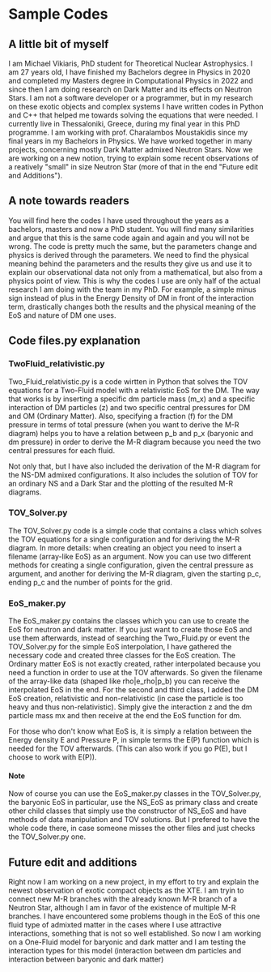# Sample Codes
## A little bit of myself

I am Michael Vikiaris, PhD student for Theoretical Nuclear Astrophysics. I am 27 years old, I have finished my Bachelors degree in Physics in 2020 and completed my Masters degree in Computational Physics in 2022 and since then I am doing research on Dark Matter and its effects on Neutron Stars. I am not a software developer or a programmer, but in my research on these exotic objects and complex systems I have written codes in Python and C++ that helped me towards solving the equations that were needed. I currently live in Thessaloniki, Greece, during my final year in this PhD programme. I am working with prof. Charalambos Moustakidis since my final years in my Bachelors in Physics. We have worked together in many projects, concerning mostly Dark Matter admixed Neutron Stars. Now we are working on a new notion, trying to explain some recent observations of a reatively "small" in size Neutron Star (more of that in the end "Future edit and Additions").

## A note towards readers

You will find here the codes I have used throughout the years as a bachelors, masters and now a PhD student. You will find many similarities and argue that this is the same code again and again and you will not be wrong. The code is pretty much the same, but the parameters change and physics is derived through the parameters. We need to find the physical meaning behind the parameters and the results they give us and use it to explain our observational data not only from a mathematical, but also from a physics point of view. This is why the codes I use are only half of the actual research I am doing with the team in my PhD. For example, a simple minus sign instead of plus in the Energy Density of DM in front of the interaction term, drastically changes both the results and the physical meaning of the EoS and nature of DM one uses.

## Code files.py explanation
### TwoFluid_relativistic.py
Two_Fluid_relativistic.py is a code wirtten in Python that solves the TOV equations for a Two-Fluid model with a relativistic EoS for the DM. The way that works is by inserting a specific dm particle mass (m_x) and a specific interaction of DM particles (z) and two specific central pressures for DM and OM (Ordinary Matter). Also, specifying a fraction (f) for the DM pressure in terms of total pressure (when you want to derive the M-R diagram) helps you to have a relation between p_b and p_x (baryonic and dm pressure) in order to derive the M-R diagram because you need the two central pressures for each fluid.

Not only that, but I have also included the derivation of the M-R diagram for the NS-DM admixed configurations. It also includes the solution of TOV for an ordinary NS and a Dark Star and the plotting of the resulted M-R diagrams.

### TOV_Solver.py
The TOV_Solver.py code is a simple code that contains a class which solves the TOV equations for a single configuration and for deriving the M-R diagram. In more details: when creating an object you need to insert a filename (array-like EoS) as an argument. Now you can use two different methods for creating a single configuration, given the central pressure as argument, and another for deriving the M-R diagram, given the starting p_c, ending p_c and the number of points for the grid.


### EoS_maker.py
The EoS_maker.py contains the classes which you can use to create the EoS for neutron and dark matter. If you just want to create those EoS and use them afterwards, instead of searching the Two_Fluid.py or event the TOV_Solver.py for the simple EoS interpolation, I have gathered the necessary code and created three classes for the EoS creation. The Ordinary matter EoS is not exactly created, rather interpolated because you need a function in order to use at the TOV afterwards. So given the filename of the array-like data (shaped like rho|e_rho|p_b) you can receive the interpolated EoS in the end. For the second and third class, I added the DM EoS creation, relativistic and non-relativistic (in case the particle is too heavy and thus non-relativistic). Simply give the interaction z and the dm particle mass mx and then receive at the end the EoS function for dm.

For those who don't know what EoS is, it is simply a relation between the Energy density E and Pressure P, in simple terms the E(P) function which is needed for the TOV afterwards. (This can also work if you go P(E), but I choose to work with E(P)).

#### Note
Now of course you can use the EoS_maker.py classes in the TOV_Solver.py, the baryonic EoS in particular, use the NS_EoS as primary class and create other child classes that simply use the constructor of NS_EoS and have methods of data manipulation and TOV solutions. But I prefered to have the whole code there, in case someone misses the other files and just checks the TOV_Solver.py one. 

## Future edit and additions

Right now I am working on a new project, in my effort to try and explain the newest observation of exotic compact objects as the XTE. I am tryin to connect new M-R branches with the already known M-R branch of a Neutron Star, although I am in favor of the existence of multiple M-R branches. I have encountered some problems though in the EoS of this one fluid type of admixted matter in the cases where I use attractive interactions, something that is not so well established. So now I am working on a One-Fluid model for baryonic and dark matter and I am testing the interaction types for this model (interaction between dm particles and interaction between baryonic and dark matter)

